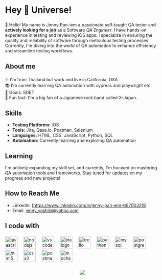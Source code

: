 <h1 align="left">Hey 👋 Universe!</h1>

###

<p align="left">👋 Hello! My name is Jenny Pan-iem a passionate self-taught QA tester and <strong>actively looking for a job</strong> as a Software <em>QA Engineer</em>. I have hands-on experience in testing and reviewing iOS apps. I specialize in ensuring the quality and reliability of software through meticulous testing processes. Currently, I'm diving into the world of QA automation to enhance efficiency and streamline testing workflows.</p>

###

<h2 align="left">About me</h2>

###

<p align="left">✨ I'm from Thailand but work and live in California, USA.<br>📚 I'm currently learning QA automation with cypress and playwright etc.<br>🎯 Goals: SDET<br>🎲 Fun fact: I'm a big fan of a Japanese rock band called X-Japan.</p>

###


## Skills
- **Testing Platforms:** iOS
- **Tools:** Jira, Qase.io, Postman, Selenium
- **Languages:** HTML, CSS, JavaScript, Python, SQL
- **Automation:** Currently learning and exploring QA automation

## Learning
I'm actively expanding my skill set, and currently, I'm focused on mastering QA automation tools and frameworks. Stay tuned for updates on my progress and new projects!

## How to Reach Me
- LinkedIn: [https://www.linkedin.com/in/jenny-pan-iem-667003218
- Email: jenny_yoshiki@yahoo.com


<h2 align="left">I code with</h2>

###

<div align="left">
  <img src="https://cdn.jsdelivr.net/gh/devicons/devicon/icons/javascript/javascript-original.svg" height="40" alt="javascript logo"  />
  <img width="12" />
  <img src="https://cdn.jsdelivr.net/gh/devicons/devicon/icons/nodejs/nodejs-original.svg" height="40" alt="nodejs logo"  />
  <img width="12" />
  <img src="https://cdn.jsdelivr.net/gh/devicons/devicon/icons/vscode/vscode-original.svg" height="40" alt="vscode logo"  />
  <img width="12" />
  <img src="https://cdn.jsdelivr.net/gh/devicons/devicon/icons/jira/jira-original.svg" height="40" alt="jira logo"  />
  <img width="12" />
  <img src="https://cdn.jsdelivr.net/gh/devicons/devicon/icons/trello/trello-plain.svg" height="40" alt="trello logo"  />
  <img width="12" />
  <img src="https://cdn.jsdelivr.net/gh/devicons/devicon/icons/python/python-original.svg" height="40" alt="python logo"  />
  <img width="12" />
  <img src="https://cdn.jsdelivr.net/gh/devicons/devicon/icons/mysql/mysql-original.svg" height="40" alt="mysql logo"  />
  <img width="12" />
  <img src="https://cdn.jsdelivr.net/gh/devicons/devicon/icons/postgresql/postgresql-original.svg" height="40" alt="postgresql logo"  />
  <img width="12" />
  <img src="https://cdn.jsdelivr.net/gh/devicons/devicon/icons/html5/html5-original.svg" height="40" alt="html5 logo"  />
  <img width="12" />
  <img src="https://cdn.jsdelivr.net/gh/devicons/devicon/icons/css3/css3-original.svg" height="40" alt="css3 logo"  />
  <img width="12" />
  <img src="https://cdn.simpleicons.org/postman/FF6C37" height="40" alt="postman logo"  />
  <img width="12" />
  <img src="https://cdn.simpleicons.org/mocha/8D6748" height="40" alt="mocha logo"  />
</div>

###


<div align="center">
  <img src="https://profile-counter.glitch.me/iOSAppsWarrior/count.svg?"  />
</div>


###

